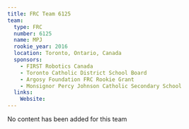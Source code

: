 ```yaml
---
title: FRC Team 6125
team:
  type: FRC
  number: 6125
  name: MPJ
  rookie_year: 2016
  location: Toronto, Ontario, Canada
  sponsors:
    - FIRST Robotics Canada
    - Toronto Catholic District School Board
    - Argosy Foundation FRC Rookie Grant
    - Monsignor Percy Johnson Catholic Secondary School
  links:
    Website: 
---
```

No content has been added for this team